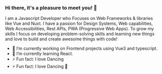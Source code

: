 ### Hi there, it's a pleasure to meet you!  👋

 I am a Javascript Developer who Focuses on Web Frameworks & libraries like Vue and Nuxt. 
 I have a passion for Design Systems, Web capabilities, Web Accessibilities, Rest APIs, PWA (Progressive Web Apps). To grow my skills I focus on developing problem-solving skills and learning new things and love to build and create awesome things with code!

- 🔭 I’m currently working on Frontend projects using Vue3 and typescript.
- 🌱 I’m currently learning React.
- ⚡ Fun fact: I love Dancing 
- ⚡ Fun fact: I love Dancing 💃

